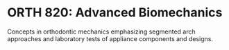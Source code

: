 # ORTH 820: Advanced Biomechanics

Concepts in orthodontic mechanics emphasizing segmented arch approaches and laboratory tests of appliance components and designs.